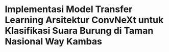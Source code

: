# Implementasi Model Transfer Learning Arsitektur ConvNeXt untuk Klasifikasi Suara Burung di Taman Nasional Way Kambas

